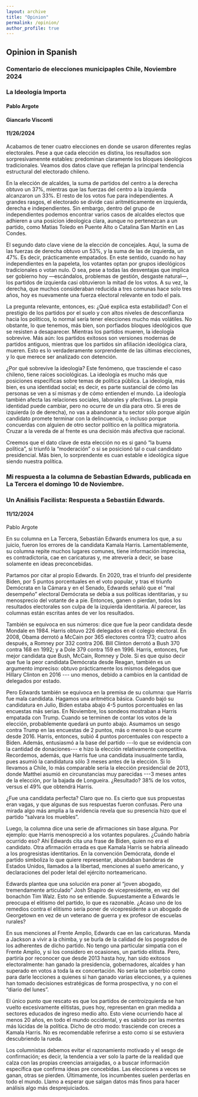 ```yaml
---
layout: archive
title: "Opinion"
permalink: /opinion/
author_profile: true
---
```


## Opinion in Spanish

### Comentario de elecciones municipaples Chile, Noviembre 2024

### La Ideología Importa


#### Pablo Argote

#### Giancarlo Visconti

#### 11/26/2024

Acabamos de tener cuatro elecciones en donde se usaron diferentes reglas electorales. Pese a que cada elección es distina, los resultados son sorpresivamennte estables: predominan claramente los bloques ideológicos tradicionales. Veamos dos datos clave que reflejan la principal tendencia estructural del electorado chileno.

En la elección de alcaldes, la suma de partidos del centro a la derecha obtuvo un 37%, mientras que las fuerzas del centro a la izquierda alcanzaron un 33%. El resto de los votos fue para independientes. A grandes rasgos, el electorado se divide casi aritméticamente en izquierda, derecha e independientes. Sin embargo, dentro del grupo de independientes podemos encontrar varios casos de alcaldes electos que adhieren a una posicion ideologica clara, aunque no pertenezcan a un partido, como Matias Toledo en Puente Alto o Catalina San Martín en Las Condes.

El segundo dato clave viene de la elección de concejales. Aquí, la suma de las fuerzas de derecha obtuvo un 53%, y la suma de las de izquierda, un 47%. Es decir, prácticamente empatados. En este sentido, cuando no hay independientes en la papeleta, los votantes optan por grupos ideológicos tradicionales o votan nulo. O sea, pese a todas las desventajas que implica ser gobierno hoy —escándalos, problemas de gestión, desgaste natural—, los partidos de izquierda casi obtuvieron la mitad de los votos. A su vez, la derecha, que muchos consideraban reducida a tres comunas hace solo tres años, hoy es nuevamente una fuerza electoral relevante en todo el país.

La pregunta relevante, entonces, es: ¿Qué explica esta estabilidad? Con el prestigio de los partidos por el suelo y con altos niveles de desconfianza hacia los políticos, lo normal sería tener elecciones mucho más volátiles. No obstante, lo que tenemos, más bien, son porfiados bloques ideológicos que se resisten a desaparecer. Mientras los partidos mueren, la ideología sobrevive. Más aún: los partidos exitosos son versiones modernas de partidos antiguos, mientras que los partidos sin afiliación ideológica clara, mueren. Esto es lo verdaderamente sorprendente de las últimas elecciones, y lo que merece ser analizado con detención.

¿Por qué sobrevive la ideología? Este fenómeno, que trasciende el caso chileno, tiene raíces sociológicas. La ideología es mucho más que posiciones específicas sobre temas de política pública. La ideología, más bien, es una identidad social; es decir, es parte sustancial de cómo las personas se ven a sí mismas y de cómo entienden el mundo. La ideología también afecta las relaciones sociales, laborales y afectivas. La propia identidad puede cambiar, pero no ocurre de un día para otro. Si eres de izquierda (o de derecha), no vas a abandonar a tu sector sólo porque algún candidato promete terminar con la delincuencia, o incluso porque concuerdas con alguien de otro sector político en la política migratoria. Cruzar a la vereda de al frente es una decisión más afectiva que racional.

Creemos que el dato clave de esta elección no es si ganó “la buena política”, si triunfó la “moderación” o si se posicionó tal o cual candidato presidencial. Más bien, lo sorprendente es cuan estable e ideológica sigue siendo nuestra política.


### Mi respuesta a la columna de Sebastían Edwards, publicada en La Tercera el domingo 10 de Noviembre.

### Un Análisis Facilista: Respuesta a Sebastián Edwards.

#### 11/12/2024
 
Pablo Argote
 
​En su columna en La Tercera, Sebastián Edwards enumera los que, a su juicio, fueron los errores de la candidata Kamala Harris. Lamentablemente, su columna repite muchos lugares comunes, tiene información imprecisa, es contradictoria, cae en caricaturas y, me atrevería a decir, se base solamente en ideas preconcebidas.
 
Partamos por citar al propio Edwards. En 2020, tras el triunfo del presidente Biden, por 5 puntos porcentuales en el voto popular, y tras el triunfo Demócrata en la Cámara y en el Senado, Edwards señaló que el “mal desempeño” electoral Demócrata se debía a sus políticas identitarias, y su menosprecio del votante de a pie. Entonces, ganen o pierdan, todos los resultados electorales son culpa de la izquierda identitaria. Al parecer, las columnas están escritas antes de ver los resultados.
 
También se equivoca en sus números: dice que fue la peor candidata desde Mondale en 1984. Harris obtuvo 226 delegados en el colegio electoral. En 2008, Obama derrotó a McCain por 365 electores contra 173; cuatro años después, a Romney por 332 contra 206. Bill Clinton derrotó a Bush 370 contra 168 en 1992; y a Dole 379 contra 159 en 1996. Harris, entonces, fue mejor candidata que Bush, McCain, Romney y Dole. Si es que quiso decir que fue la peor candidata Demócrata desde Reagan, también es un argumento impreciso: obtuvo prácticamente los mismos delegados que Hillary Clinton en 2016 --- uno menos, debido a cambios en la cantidad de delegados por estado.
 
Pero Edwards también se equivoca en la premisa de su columna: que Harris fue mala candidata. Hagamos una aritmética básica. Cuando bajó su candidatura en Julio, Biden estaba abajo 4-5 puntos porcentuales en las encuestas más serias. En Noviembre, los sondeos mostraban a Harris empatada con Trump. Cuando se terminen de contar los votos de la elección, probablemente quedará un punto abajo. Asumamos un sesgo contra Trump en las encuestas de 2 puntos, más o menos lo que ocurre desde 2016. Harris, entonces, subió 4 puntos porcentuales con respecto a Biden. Además, entusiasmó a la base del partido ---lo que se evidencia con la cantidad de donaciones--- e hizo la elección relativamente competitiva. Recordemos, además, que Harris fue una candidata inusualmente tardía, pues asumió la candidatura sólo 3 meses antes de la elección. Si lo llevamos a Chile, lo más comparable sería la elección presidencial de 2013, donde Matthei asumió en circunstancias muy parecidas ---3 meses antes de la elección, por la bajada de Longueira. ¿Resultado? 38% de los votos, versus el 49% que obtendrá Harris.
 
¿Fue una candidata perfecta? Claro que no. Es cierto que sus propuestas eran vagas, y que algunas de sus respuestas fueron confusas. Pero una mirada algo más amplia a la evidencia revela que su presencia hizo que el partido “salvara los muebles”.
 
Luego, la columna dice una serie de afirmaciones sin base alguna. Por ejemplo: que Harris menospreció a los votantes populares. ¿Cuándo habría ocurrido eso? Ahí Edwards cita una frase de Biden, quien no era el candidato. Otra afirmación errada es que Kamala Harris se habría alineado a los progresistas identitarios. En la convención Demócrata, donde el partido simboliza lo que quiere representar, abundaban banderas de Estados Unidos, llamados a la libertad, menciones al sueño americano, y declaraciones del poder letal del ejército norteamericano.
 
Edwards plantea que una solución era poner al “joven abogado, tremendamente articulado” Josh Shapiro de vicepresidente, en vez del bonachón Tim Walz. Esto no se entiende. Supuestamente a Edwards le preocupa el elitismo del partido, lo que es razonable. ¿Acaso uno de los remedios contra el elitismo sería poner de vicepresidente a un abogado de Georgetown en vez de un veterano de guerra y ex profesor de escuelas rurales?
 
En sus menciones al Frente Amplio, Edwards cae en las caricaturas. Manda a Jackson a vivir a la chimba, y se burla de la calidad de los posgrados de los adherentes de dicho partido. No tengo una particular simpatía con el Frente Amplio, y si los considero en ocasiones, un partido elitista. Pero, partiría por reconocer que desde 2013 hasta hoy, han sido exitosos electoralmente: han ganado la presidencia, gobernadores, alcaldes y han superado en votos a toda la ex concertación. No sería tan soberbio como para darle lecciones a quienes si han ganado varias elecciones, y a quienes han tomado decisiones estratégicas de forma prospectiva, y no con el “diario del lunes”.
 
El único punto que rescato es que los partidos de centroizquierda se han vuelto excesivamente elitistas, pues hoy, representan en gran medida a sectores educados de ingreso medio alto. Esto viene ocurriendo hace al menos 20 años, en todo el mundo occidental, y es sabido por las mentes más lúcidas de la política. Dicho de otro modo: trasciende con creces a Kamala Harris. No es recomendable referirse a esto como si se estuviera descubriendo la rueda.
 
Los columnistas debemos evitar el razonamiento motivado y el sesgo de confirmación; es decir, la tendencia a ver solo la parte de la realidad que calza con las propias creencias arraigadas, o a buscar información específica que confirma ideas pre concebidas. Las elecciones a veces se ganan, otras se pierden. Últimamente, los incumbentes suelen perderlas en todo el mundo. Llamo a esperar que salgan datos más finos para hacer análisis algo más desprejuiciados.
